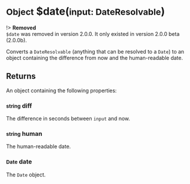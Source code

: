 # <small>Object</small> $date(<small>input: DateResolvable</small>)

!> <strong>Removed</strong><br>
`$date` was removed in version 2.0.0.  It only existed in version 2.0.0 beta (2.0.0b).

Converts a `DateResolvable` (anything that can be resolved to a `Date`) to an object containing the difference from now and the human-readable date.
## Returns
An object containing the following properties:
### <small>string</small> diff
The difference in seconds between `input` and now.
### <small>string</small> human
The human-readable date.
### <small>Date</small> date
The `Date` object.


